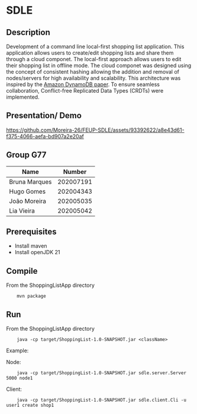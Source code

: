 # SDLE

## Description
Development of a command line local-first shopping list application. This application allows users to create/edit shopping lists and share them through a cloud componet. The local-first approach allows users to edit their shopping list in offline mode. The cloud componet was designed using the concept of consistent hashing allowing the addition and removal of nodes/servers for high availability and scalability. This architecture was inspired by the [Amazon DynamoDB paper](https://www.allthingsdistributed.com/files/amazon-dynamo-sosp2007.pdf). To ensure seamless collaboration, Conflict-free Replicated Data Types (CRDTs) were implemented.

## Presentation/ Demo

https://github.com/Moreira-26/FEUP-SDLE/assets/93392622/a8e43d61-f375-4066-aefa-bd907a2e20af

## Group G77

| Name             | Number    |
| ---------------- | --------- |
| Bruna Marques         | 202007191 |
| Hugo Gomes         | 202004343 |
| João Moreira         | 202005035 |
| Lia Vieira         | 202005042 |


## Prerequisites

- Install maven 
- Install openJDK 21

## Compile 

From the ShoppingListApp directory

```
    mvn package
```

## Run

From the ShoppingListApp directory

```
    java -cp target/ShoppingList-1.0-SNAPSHOT.jar <className>
```

Example:

Node:

```
    java -cp target/ShoppingList-1.0-SNAPSHOT.jar sdle.server.Server 5000 node1
```

Client:
```
    java -cp target/ShoppingList-1.0-SNAPSHOT.jar sdle.client.Cli -u user1 create shop1
```


